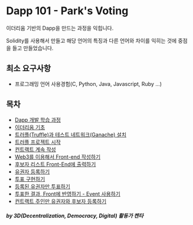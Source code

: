 # Dapp 101 - Park's Voting

이더리움 기반의 Dapp을 만드는 과정을 익힙니다.

Solidity를 사용해서 만들고 해당 언어의 특징과 다른 언어와 차이를 익히는 것에 중점을 들고 만들었습니다. 

## 최소 요구사항
- 프로그래밍 언어 사용경험(C, Python, Java, Javascript, Ruby ...)

## 목차
- [Dapp 개발 학습 과정](https://github.com/pangol/dapp101/blob/master/00EntireProcess.md)
- [이더리움 기초](https://github.com/pangol/dapp101/blob/master/01BasicOfEthereum.md)
- [트러플(Truffle)과 테스트 네트워크(Ganache) 설치](https://github.com/pangol/dapp101/blob/master/02InstallTruffleTestNetwork.md)
- [트러플 프로젝트 시작](https://github.com/pangol/dapp101/blob/master/03InitTruffleProject.md)
- [컨트랙트 계속 작성](https://github.com/pangol/dapp101/blob/master/04WriteContract.md)
- [Web3를 이용해서 Front-end 작성하기](https://github.com/pangol/dapp101/blob/master/05WriteFrontend.md)
- [후보자 리스트 Front-End에 출력하기](https://github.com/parti-xyz/pangol/blob/master/06WriteCaddidateListInFront.md)
- [유권자 등록하기](https://github.com/pangol/dapp101/blob/master/07AddingVoter.md)
- [투표 구현하기](https://github.com/pangol/dapp101/blob/master/08ImplementVoting.md)
- [등록된 유권자만 투표하기](https://github.com/pangol/dapp101/blob/master/09OnlyVoting.md)
- [투표한 결과, Front에 반영하기 - Event 사용하기](https://github.com/pangol/dapp101/blob/master/10ReturnToFront.md)
- [컨트랙트 주인만 유권자와 후보자 등록하기](https://github.com/pangol/dapp101/blob/master/11OnlyVote.md)


##### by 3D(Decentralization, Democracy, Digital) 활동가 켄타 #####

